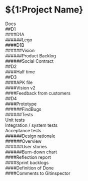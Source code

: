 # ${1:Project Name}
Docs<br />
##D1<br />
####D1A<br />
######Lego<br />
####D1B<br />
######Vision<br />
######Product Backlog<br />
######Social Contract<br />
##D2<br />
####Half time<br />
##D3<br />
####APK file<br />
####Vision v2<br />
####Feedback from customers<br />
##D4<br />
####Prototype<br />
######FindBugs<br />
######Tests<br />
Unit tests<br />
Integration / system tests<br />
Acceptance tests<br />
######Design rationale<br />
######Overview<br />
######User stories<br />
######Burn-down chart<br />
####Reflection report<br />
####Sprint backlogs<br />
####Definition of Done<br />
####Comments to Gitinspector


